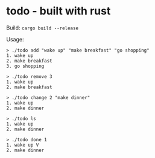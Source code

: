 # todo - built with rust

Build: ```cargo build --release```

Usage:
```
> ./todo add "wake up" "make breakfast" "go shopping"
1. wake up
2. make breakfast
3. go shopping

> ./todo remove 3
1. wake up
2. make breakfast

> ./todo change 2 "make dinner"
1. wake up
2. make dinner

> ./todo ls
1. wake up
2. make dinner

> ./todo done 1
1. wake up V
2. make dinner
```